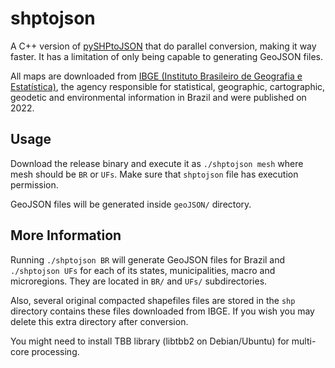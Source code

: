 # shptojson

A C++ version of [pySHPtoJSON](https://github.com/Godrigos/pySHPtoJSON) that do parallel conversion, making it way faster. It has a limitation of only being capable to generating GeoJSON files.

All maps are downloaded from [IBGE (Instituto Brasileiro de Geografia e Estatística)](http://www.ibge.gov.br/), the agency responsible for
statistical, geographic, cartographic, geodetic and environmental information
in Brazil and were published on 2022.

## Usage

Download the release binary and execute it as `./shptojson mesh` where mesh should be `BR` or `UFs`. Make sure that `shptojson` file has execution permission.

GeoJSON files will be generated inside `geoJSON/` directory.

## More Information

Running `./shptojson BR` will generate GeoJSON files for
Brazil and  `./shptojson UFs` for each of its states, municipalities, macro and microregions. They are located in `BR/` and `UFs/` subdirectories.

Also, several original compacted shapefiles files are stored in the `shp` directory contains these files downloaded from IBGE. If you wish you may delete this extra directory after conversion.

You might need to install TBB library (libtbb2 on Debian/Ubuntu) for multi-core processing.
